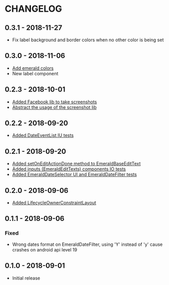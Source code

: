 # CHANGELOG

## 0.3.1 - 2018-11-27
- Fix label background and border colors when no other color is being set

## 0.3.0 - 2018-11-06
- [Add emerald colors][issue-25]
- New label component

## 0.2.3 - 2018-10-01
- [Added Facebook lib to take screenshots][issue-33]
- [Abstract the usage of the screenshot lib][issue-34]

## 0.2.2 - 2018-09-20
- [Added DateEventList IU tests][issue-27]

## 0.2.1 - 2018-09-20
- [Added setOnEditActionDone method to EmeraldBaseEditText][issue-20]
- [Added inputs (EmeraldEditTexts) components IO tests][issue-22]
- [Added EmeraldDateSelector UI and EmeraldDateFilter tests][issue-24]

## 0.2.0 - 2018-09-06
- [Added LifecycleOwnerConstraintLayout][issue-14]

## 0.1.1 - 2018-09-06

### Fixed
- Wrong dates format on EmeraldDateFilter, using 'Y' instead of 'y' cause crashes on android api level 19

## 0.1.0 - 2018-09-01
- Initial release

[issue-14]:https://github.com/stone-payments/emerald-components-android/issues/14
[issue-22]:https://github.com/stone-payments/emerald-components-android/issues/22
[issue-20]:https://github.com/stone-payments/emerald-components-android/issues/20
[issue-24]:https://github.com/stone-payments/emerald-components-android/issues/24
[issue-27]:https://github.com/stone-payments/emerald-components-android/issues/27
[issue-33]:https://github.com/stone-payments/emerald-components-android/issues/33
[issue-34]:https://github.com/stone-payments/emerald-components-android/issues/34
[issue-25]:https://github.com/stone-payments/emerald-components-android/issues/25

